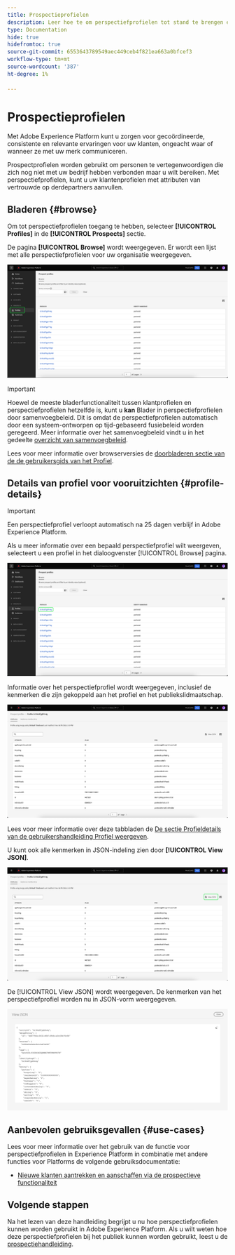 ```yaml
---
title: Prospectieprofielen
description: Leer hoe te om perspectiefprofielen tot stand te brengen en te gebruiken om informatie over onbekende klanten te verzamelen gebruikend derdeinformatie.
type: Documentation
hide: true
hidefromtoc: true
source-git-commit: 6553643789549aec449ceb4f821ea663a0bfcef3
workflow-type: tm+mt
source-wordcount: '387'
ht-degree: 1%

---
```



# Prospectieprofielen

Met Adobe Experience Platform kunt u zorgen voor gecoördineerde, consistente en relevante ervaringen voor uw klanten, ongeacht waar of wanneer ze met uw merk communiceren.

Prospectprofielen worden gebruikt om personen te vertegenwoordigen die zich nog niet met uw bedrijf hebben verbonden maar u wilt bereiken. Met perspectiefprofielen, kunt u uw klantenprofielen met attributen van vertrouwde op derdepartners aanvullen.

## Bladeren {#browse}

Om tot perspectiefprofielen toegang te hebben, selecteer **[!UICONTROL Profiles]** in de **[!UICONTROL Prospects]** sectie.

De pagina **[!UICONTROL Browse]** wordt weergegeven. Er wordt een lijst met alle perspectiefprofielen voor uw organisatie weergegeven.

![De [!UICONTROL Profiles] wordt gemarkeerd, wordt de knop weergegeven [!UICONTROL Browse] pagina voor perspectiefprofielen.](../images/prospect-profile/browse-profiles.png)

>[!IMPORTANT]
>
>Hoewel de meeste bladerfunctionaliteit tussen klantprofielen en perspectiefprofielen hetzelfde is, kunt u **kan** Blader in perspectiefprofielen door samenvoegbeleid. Dit is omdat de perspectiefprofielen automatisch door een systeem-ontworpen op tijd-gebaseerd fusiebeleid worden geregeerd. Meer informatie over het samenvoegbeleid vindt u in het gedeelte [overzicht van samenvoegbeleid](../merge-policies/overview.md).

Lees voor meer informatie over browserversies de [doorbladeren sectie van de de gebruikersgids van het Profiel](./user-guide.md#browse-identity).

## Details van profiel voor vooruitzichten {#profile-details}

>[!IMPORTANT]
>
>Een perspectiefprofiel verloopt automatisch na 25 dagen verblijf in Adobe Experience Platform.

Als u meer informatie over een bepaald perspectiefprofiel wilt weergeven, selecteert u een profiel in het dialoogvenster [!UICONTROL Browse] pagina.

![Op de pagina Bladeren wordt een perspectiefprofiel gemarkeerd.](../images/prospect-profile/select-specific-profile.png)

Informatie over het perspectiefprofiel wordt weergegeven, inclusief de kenmerken die zijn gekoppeld aan het profiel en het publiekslidmaatschap.

![De pagina met de details van het perspectiefprofiel wordt weergegeven.](../images/prospect-profile/profile-details.png)

Lees voor meer informatie over deze tabbladen de [De sectie Profieldetails van de gebruikershandleiding Profiel weergeven](./user-guide.md#profile-detail).

U kunt ook alle kenmerken in JSON-indeling zien door **[!UICONTROL View JSON]**.

![De [!UICONTROL View JSON] de knoop wordt benadrukt op de de detailpagina van het vooruitgangsprofiel.](../images/prospect-profile/profile-select-view-json.png)

De [!UICONTROL View JSON] wordt weergegeven. De kenmerken van het perspectiefprofiel worden nu in JSON-vorm weergegeven.

![De kenmerken van het perspectiefprofiel worden weergegeven in JSON-vorm.](../images/prospect-profile/profile-view-json.png)

## Aanbevolen gebruiksgevallen {#use-cases}

Lees voor meer informatie over het gebruik van de functie voor perspectiefprofielen in Experience Platform in combinatie met andere functies voor Platforms de volgende gebruiksdocumentatie:

- [Nieuwe klanten aantrekken en aanschaffen via de prospectieve functionaliteit](../../rtcdp/partner-data/prospecting.md)

## Volgende stappen

Na het lezen van deze handleiding begrijpt u nu hoe perspectiefprofielen kunnen worden gebruikt in Adobe Experience Platform. Als u wilt weten hoe deze perspectiefprofielen bij het publiek kunnen worden gebruikt, leest u de [prospectiehandleiding](../../segmentation/ui/prospect-audience.md).
